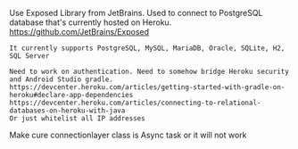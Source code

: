 Use Exposed Library from JetBrains. Used to connect to PostgreSQL database that's currently hosted on Heroku.
    https://github.com/JetBrains/Exposed

    It currently supports PostgreSQL, MySQL, MariaDB, Oracle, SQLite, H2, SQL Server

    Need to work on authentication. Need to somehow bridge Heroku security and Android Studio gradle.
    https://devcenter.heroku.com/articles/getting-started-with-gradle-on-heroku#declare-app-dependencies
    https://devcenter.heroku.com/articles/connecting-to-relational-databases-on-heroku-with-java
    Or just whitelist all IP addresses

Make cure connectionlayer class is Async task or it will not work
